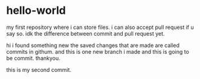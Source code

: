 # hello-world
my first repository where i can store files. i can also accept pull request if u say so. 
idk the difference between commit and pull request yet.

hi 
i found something new 
the saved changes that are made are called commits in githum.
and this is one new branch i made and this is going to be commit.
thankyou.


this is my second commit.
